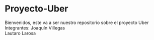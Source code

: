 # Proyecto-Uber
Bienvenidos, este va a ser nuestro repositorio sobre el proyecto Uber
Integrantes: Joaquín Villegas  
             Lautaro Larosa
